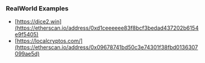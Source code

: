 ### RealWorld Examples
- [https://dice2.win](https://etherscan.io/address/0xd1ceeeeee83f8bcf3bedad437202b6154e9f5405)
- [https://localcryptos.com/](https://etherscan.io/address/0x09678741bd50c3e74301f38fbd0136307099ae5d)

